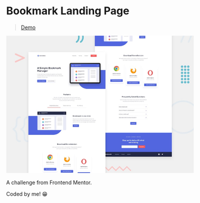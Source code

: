 # Bookmark Landing Page

>[Demo](https://barzin144.github.io/FrontEndMentor-bookmark-landing/)

![Design preview for the Bookmark landing page coding challenge](./desktop-preview.jpg)

A challenge from Frontend Mentor.

Coded by me! 😁
